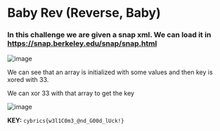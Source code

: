# Baby Rev (Reverse, Baby)

### In this challenge we are given a snap xml. We can load it in https://snap.berkeley.edu/snap/snap.html

![image](https://user-images.githubusercontent.com/33615252/88456232-a6160300-ce99-11ea-8a51-b0b76be68dab.png)


We can see that an array is initialized with some values and then key is xored with 33.

We can xor 33 with that array to get the key

![image](https://user-images.githubusercontent.com/33615252/88456305-2d637680-ce9a-11ea-9870-6ae2d221e158.png)

**KEY:** `cybrics{w3l1C0m3_@nd_G00d_lUck!}`
